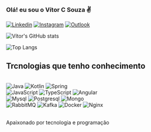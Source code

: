 ### Olá! eu sou o Vítor C Souza ✌️

[![Linkedin](https://img.shields.io/badge/LinkedIn-0077B5?style=for-the-badge&logo=linkedin&logoColor=white)](https://www.linkedin.com/in/vitorcavalcantesouza/)
[![Instagram](https://img.shields.io/badge/Instagram-E4405F?style=for-the-badge&logo=instagram&logoColor=white)](https://www.instagram.com/vitorcavalcante97/)
[![Outlook](https://img.shields.io/badge/Microsoft_Outlook-0078D4?style=for-the-badge&logo=microsoft-outlook&logoColor=white)](mailto:vitor_souza97@hotmail.com)

![Vítor's GitHub stats](https://github-readme-stats.vercel.app/api?username=Vitor-C-Souza&show_icons=true&theme=radical&hide=contribs,issues)

![Top Langs](https://github-readme-stats.vercel.app/api/top-langs/?username=Vitor-C-Souza&layout=compact)

## Trcnologias que tenho conhecimento

<div style="display: inline_block"><br/>
    <img src="https://img.shields.io/badge/Java-ED8B00?style=for-the-badge&logo=openjdk&logoColor=white" alt="Java">
    <img src="https://img.shields.io/badge/Kotlin-0095D5?&style=for-the-badge&logo=kotlin&logoColor=white" alt="Kotlin">
    <img src="https://img.shields.io/badge/Spring-6DB33F?style=for-the-badge&logo=spring&logoColor=white" alt="Spring"><br/>
    <img src="https://img.shields.io/badge/JavaScript-F7DF1E?style=for-the-badge&logo=javascript&logoColor=black" alt="JavaScript">
    <img src="https://img.shields.io/badge/TypeScript-3178C6?style=for-the-badge&logo=typescript&logoColor=white" alt="TypeScript">
    <img src="https://img.shields.io/badge/Angular-DD0031?style=for-the-badge&logo=angular&logoColor=white" alt="Angular"><br/>
    <img src="https://img.shields.io/badge/MySQL-00000F?style=for-the-badge&logo=mysql&logoColor=white" alt="Mysql">
    <img src="https://img.shields.io/badge/PostgreSQL-316192?style=for-the-badge&logo=postgresql&logoColor=white" alt="Postgresql">
    <img src="https://img.shields.io/badge/MongoDB-4EA94B?style=for-the-badge&logo=mongodb&logoColor=white" alt="Mongo"><br/>
    <img src="https://img.shields.io/badge/rabbitmq-%23FF6600.svg?&style=for-the-badge&logo=rabbitmq&logoColor=white" alt="RabbitMQ">
    <img src="https://img.shields.io/badge/Apache%20Kafka-000?style=for-the-badge&logo=apachekafka" alt="Kafka">
    <img src="https://img.shields.io/badge/docker-%230db7ed.svg?style=for-the-badge&logo=docker&logoColor=white" alt="Docker">
    <img src="https://img.shields.io/badge/nginx-%23009639.svg?style=for-the-badge&logo=nginx&logoColor=white" alt="Nginx">
</div><br/>

Apaixonado por tecnologia e programação
